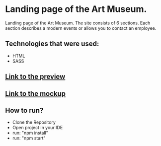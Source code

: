 # Landing page of the Art Museum.
Landing page of the Art Museum. The site consists of 6 sections. Each section describes a modern events or allows you to contact an employee.

## Technologies that were used:
  - HTML
  - SASS

## [Link to the preview](https://VazilX.github.io/Museum_langing_portfolio/)

## [Link to the mockup](https://www.figma.com/design/cRBCqE06cDrY3s4jX7h3iY/НАМУ-(Edit)?node-id=0-1&t=tewFIXgLbUT6Jx3U-0)

## How to run?
  - Clone the Repository
  - Open project in your IDE
  - run: "npm install"
  - run: "npm start"
